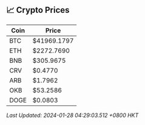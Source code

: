 ## 📈 Crypto Prices

| Coin | Price |
| ---- | ----- |
| BTC | $41969.1797 |
| ETH | $2272.7690 |
| BNB | $305.9675 |
| CRV | $0.4770 |
| ARB | $1.7962 |
| OKB | $53.2586 |
| DOGE | $0.0803 |

_Last Updated: 2024-01-28 04:29:03.512 +0800 HKT_